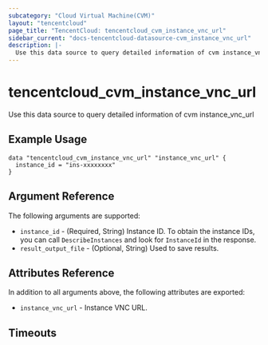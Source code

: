 ```yaml
---
subcategory: "Cloud Virtual Machine(CVM)"
layout: "tencentcloud"
page_title: "TencentCloud: tencentcloud_cvm_instance_vnc_url"
sidebar_current: "docs-tencentcloud-datasource-cvm_instance_vnc_url"
description: |-
  Use this data source to query detailed information of cvm instance_vnc_url
---
```


# tencentcloud_cvm_instance_vnc_url

Use this data source to query detailed information of cvm instance_vnc_url

## Example Usage

```hcl
data "tencentcloud_cvm_instance_vnc_url" "instance_vnc_url" {
  instance_id = "ins-xxxxxxxx"
}
```

## Argument Reference

The following arguments are supported:

* `instance_id` - (Required, String) Instance ID. To obtain the instance IDs, you can call `DescribeInstances` and look for `InstanceId` in the response.
* `result_output_file` - (Optional, String) Used to save results.

## Attributes Reference

In addition to all arguments above, the following attributes are exported:

* `instance_vnc_url` - Instance VNC URL.


## Timeouts

<no value>


